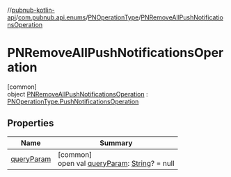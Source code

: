//[pubnub-kotlin-api](../../../../index.md)/[com.pubnub.api.enums](../../index.md)/[PNOperationType](../index.md)/[PNRemoveAllPushNotificationsOperation](index.md)

# PNRemoveAllPushNotificationsOperation

[common]\
object [PNRemoveAllPushNotificationsOperation](index.md) : [PNOperationType.PushNotificationsOperation](../-push-notifications-operation/index.md)

## Properties

| Name | Summary |
|---|---|
| [queryParam](../query-param.md) | [common]<br>open val [queryParam](../query-param.md): [String](https://kotlinlang.org/api/latest/jvm/stdlib/kotlin/-string/index.html)? = null |
